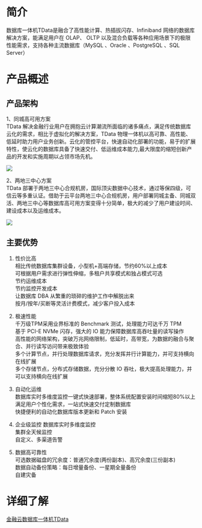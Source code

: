 # 简介
数据库一体机TData是融合了高性能计算、热插拔闪存、Infiniband 网络的数据库解决方案，能满足用户在 OLAP、 OLTP 以及混合负载等各种应用场景下的极限性能需求，支持各种主流数据库（MySQL 、Oracle 、PostgreSQL 、SQL Server）

# 产品概述
## 产品架构

1、同城高可用方案  
TData 解决金融行业用户在拥抱云计算潮流所面临的诸多痛点，满足传统数据库云化的需求，相比于虚拟化的解决方案，TData 物理一体机以高可靠、高性能、低延时助力用户业务创新。云化的管控平台，快速自动化部署的功能，易于的扩展特性，使云化的数据库具备了快速交付、低运维成本能力,最大限度的缩短创新产品的开发和实施周期以占领市场先机。  

![](http://imgcache.tcecqpoc.fsphere.cn/image/mc.qcloudimg.com/static/img/f901590cd6980e8225d15cf9ccd9da7a/image.png)  

2、两地三中心方案  
TData 部署于两地三中心合规机房，国际顶尖数据中心技术，通过等保四级，可信云等多重认证。借助于云平台两地三中心合规机房，用户部署同城主备、同城双活、两地三中心等数据库高可用方案变得十分简单，极大的减少了用户建设时间、建设成本以及运维成本。  

![](http://imgcache.tcecqpoc.fsphere.cn/image/mc.qcloudimg.com/static/img/7f2542d36cabb62bb7216fd4b488e713/image.png)

## 主要优势

1. 性价比高  
相比传统数据库集群设备，小型机+高端存储，节约60%以上成本  
可根据用户需求进行弹性伸缩，多租户共享模式和独占模式可选  
节约运维成本  
节约监控开发成本  
让数据库 DBA 从繁重的琐碎的维护工作中解脱出来  
按月/按年/买断等灵活计费模式，减少客户投入成本  

2. 极速性能  
千万级TPM采用业界标准的 Benchmark 测试，处理能力可达千万 TPM  
基于 PCI-E NVMe 闪存，强大的 IO 能力保障数据库高吞吐量的读写操作  
高性能的网络架构，突破万兆网络限制，低延时，高带宽，为数据的融合与聚合、并行读写访问带来极致体验  
多个计算节点，并行处理数据库请求，充分发挥并行计算能力，并可支持横向在线扩展  
多个存储节点，分布式存储数据，充分分散 IO 吞吐，极大提高处理能力，并可以支持横向在线扩展  

3. 自动化运维  
数据库实时多维度监控一键式快速部署，整体系统配置安装时间缩短80%以上  
满足用户个性化需求，一站式快速交付定制数据库  
快捷便利的自动化数据库版本更新和 Patch 安装  

4. 企业级监控
数据库实时多维度监控  
集群全天候监控  
自定义、多渠道告警  
 
5. 数据高可靠性  
可选数据磁盘的冗余度：普通冗余度(两份副本)、高冗余度(三份副本)  
数据自动备份策略：每日增量备份、一星期全量备份  
自建灾备  

# 详细了解
[金融云数据库一体机TData](http://tcecqpoc.fsphere.cn/product/tdata)
